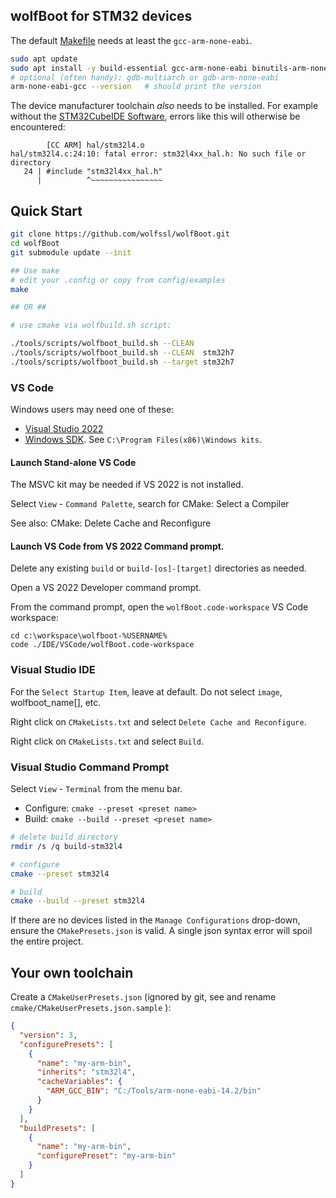 ﻿## wolfBoot for STM32 devices

The default [Makefile](../Makefile) needs at least the `gcc-arm-none-eabi`.

```bash
sudo apt update
sudo apt install -y build-essential gcc-arm-none-eabi binutils-arm-none-eabi
# optional (often handy): gdb-multiarch or gdb-arm-none-eabi
arm-none-eabi-gcc --version   # should print the version
```

The device manufacturer toolchain _also_ needs to be installed. For example without the [STM32CubeIDE Software](https://www.st.com/en/development-tools/stm32cubeide.html),
errors like this will otherwise be encountered:

```
        [CC ARM] hal/stm32l4.o
hal/stm32l4.c:24:10: fatal error: stm32l4xx_hal.h: No such file or directory
   24 | #include "stm32l4xx_hal.h"
      |          ^~~~~~~~~~~~~~~~~
```

## Quick Start

```bash
git clone https://github.com/wolfssl/wolfBoot.git
cd wolfBoot
git submodule update --init

## Use make
# edit your .config or copy from config/examples
make

## OR ##

# use cmake via wolfbuild.sh script:

./tools/scripts/wolfboot_build.sh --CLEAN
./tools/scripts/wolfboot_build.sh --CLEAN  stm32h7
./tools/scripts/wolfboot_build.sh --target stm32h7
```

### VS Code

Windows users may need one of these:

- [Visual Studio 2022](https://visualstudio.microsoft.com/)
- [Windows SDK](https://developer.microsoft.com/en-us/windows/downloads/windows-sdk/). See `C:\Program Files(x86)\Windows kits`.

#### Launch Stand-alone VS Code

The MSVC kit may be needed if VS 2022 is not installed.

Select `View` - `Command Palette`, search for CMake: Select a Compiler

See also: CMake: Delete Cache and Reconfigure


#### Launch VS Code from VS 2022 Command prompt.

Delete any existing `build` or `build-[os]-[target]` directories as needed.

Open a VS 2022 Developer command prompt.

From the command prompt, open the `wolfBoot.code-workspace` VS Code workspace:

```dos
cd c:\workspace\wolfboot-%USERNAME%
code ./IDE/VSCode/wolfBoot.code-workspace
```

### Visual Studio IDE

For the `Select Startup Item`, leave at default. Do not select `image`, wolfboot_name[], etc.

Right click on `CMakeLists.txt` and select `Delete Cache and Reconfigure`.

Right click on `CMakeLists.txt` and select `Build`.

### Visual Studio Command Prompt

Select `View` - `Terminal` from the menu bar.

* Configure: `cmake --preset <preset name>`
* Build: `cmake --build --preset <preset name>`

```bash
# delete build directory
rmdir /s /q build-stm32l4

# configure
cmake --preset stm32l4

# build
cmake --build --preset stm32l4
```

If there are no devices listed in the `Manage Configurations` drop-down, ensure the `CMakePresets.json` is valid.
A single json syntax error will spoil the entire project.

## Your own toolchain

Create a `CMakeUserPresets.json` (ignored by git, see and rename `cmake/CMakeUserPresets.json.sample` ):

```json
{
  "version": 3,
  "configurePresets": [
    {
      "name": "my-arm-bin",
      "inherits": "stm32l4",
      "cacheVariables": {
        "ARM_GCC_BIN": "C:/Tools/arm-none-eabi-14.2/bin"
      }
    }
  ],
  "buildPresets": [
    {
      "name": "my-arm-bin",
      "configurePreset": "my-arm-bin"
    }
  ]
}
```
